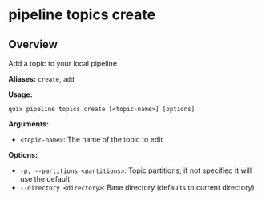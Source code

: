 # pipeline topics create

## Overview

Add a topic to your local pipeline

**Aliases:** `create`, `add`

**Usage:**

```
quix pipeline topics create [<topic-name>] [options]
```

**Arguments:**

- `<topic-name>`: The name of the topic to edit

**Options:**

- `-p, --partitions <partitions>`: Topic partitions, if not specified it will use the default
- `--directory <directory>`: Base directory (defaults to current directory)

